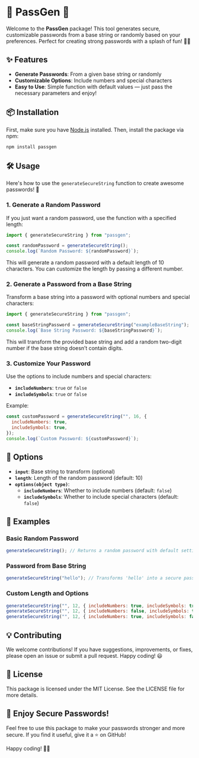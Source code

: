 # 🎉 PassGen 🚀

Welcome to the **PassGen** package! This tool generates secure, customizable passwords from a base string or randomly based on your preferences. Perfect for creating strong passwords with a splash of fun! 🎨🔐

## ✨ Features

- **Generate Passwords**: From a given base string or randomly
- **Customizable Options**: Include numbers and special characters
- **Easy to Use**: Simple function with default values — just pass the necessary parameters and enjoy!

## 📦 Installation

First, make sure you have [Node.js](https://nodejs.org/) installed. Then, install the package via npm:

```bash
npm install passgen
```

## 🛠️ Usage

Here's how to use the `generateSecureString` function to create awesome passwords! 💪

### 1. Generate a Random Password

If you just want a random password, use the function with a specified length:

```javascript
import { generateSecureString } from "passgen";

const randomPassword = generateSecureString();
console.log(`Random Password: ${randomPassword}`);
```

This will generate a random password with a default length of 10 characters. You can customize the length by passing a different number.

### 2. Generate a Password from a Base String

Transform a base string into a password with optional numbers and special characters:

```javascript
import { generateSecureString } from "passgen";

const baseStringPassword = generateSecureString("exampleBaseString");
console.log(`Base String Password: ${baseStringPassword}`);
```

This will transform the provided base string and add a random two-digit number if the base string doesn’t contain digits.

### 3. Customize Your Password

Use the options to include numbers and special characters:

- **`includeNumbers`**: `true` or `false`
- **`includeSymbols`**: `true` or `false`

Example:

```javascript
const customPassword = generateSecureString("", 16, {
  includeNumbers: true,
  includeSymbols: true,
});
console.log(`Custom Password: ${customPassword}`);
```

## 🔧 Options

- **`input`**: Base string to transform (optional)
- **`length`**: Length of the random password (default: 10)
- **`options(object type)`**:
  - **`includeNumbers`**: Whether to include numbers (default: `false`)
  - **`includeSymbols`**: Whether to include special characters (default: `false`)

## 🧩 Examples

### Basic Random Password

```javascript
generateSecureString(); // Returns a random password with default settings
```

### Password from Base String

```javascript
generateSecureString("hello"); // Transforms 'hello' into a secure password
```

### Custom Length and Options

```javascript
generateSecureString("", 12, { includeNumbers: true, includeSymbols: true });
generateSecureString("", 12, { includeNumbers: false, includeSymbols: true });
generateSecureString("", 12, { includeNumbers: true, includeSymbols: false });
```

## 💡 Contributing

We welcome contributions! If you have suggestions, improvements, or fixes, please open an issue or submit a pull request. Happy coding! 😃

## 📜 License

This package is licensed under the MIT License. See the LICENSE file for more details.

## 🎉 Enjoy Secure Passwords!

Feel free to use this package to make your passwords stronger and more secure. If you find it useful, give it a ⭐ on GitHub!

Happy coding! 🎊🚀
